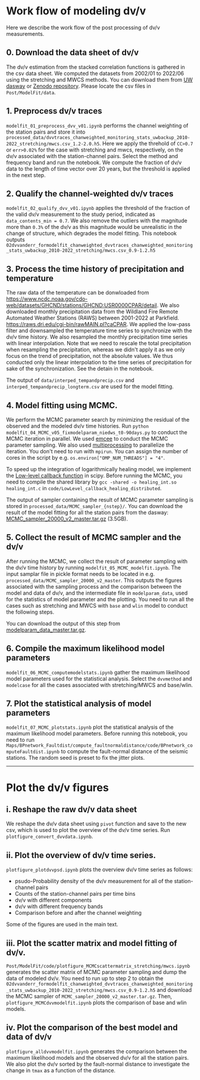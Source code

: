 # Work flow of modeling dv/v

Here we describe the work flow of the post processing of dv/v measurements.


## 0. Download the data sheet of dv/v
The dv/v estimation from the stacked correlation functions is gathered in the csv data sheet. We computed the datasets from 2002/01 to 2022/06 using the stretching and MWCS methods. You can download them from [UW dasway](https://dasway.ess.washington.edu/shared/kokubo/parkfield_data/monitoring_stats_uwbackup_2010-2022.tar.gz) or [Zenodo repository](). Please locate the csv files in `Post/ModelFit/data`.

## 1. Preprocess dv/v traces
`modelfit_01_preprocess_dvv_v01.ipynb` performs the channel weighting of the station pairs and store it into `processed_data/dvvtraces_chanweighted_monitoring_stats_uwbackup_2010-2022_stretching/mwcs.csv_1.2-2.0.h5`. Here we apply the threhold of `CC>0.7` or `err>0.02%` for the case with stretching and mwcs, respectively, on the dv/v associated with the station-channel pairs. Select the method and frequency band and run the notebook. We compute the fraction of dv/v data to the length of time vector over 20 years, but the threshold is applied in the next step.

## 2. Qualify the channel-weighted dv/v traces
`modelfit_02_qualify_dvv_v01.ipynb` applies the threshold of the fraction of the valid dv/v measurement to the study period, indicated as `data_contents_min = 0.7`.  We also remove the outliers with the magnitude more than `0.3%` of the dv/v as this magnitude would be unrealistic in the change of structure, which degrades the model fitting. This notebook outputs `02dvvanderr_formodelfit_chanweighted_dvvtraces_chanweighted_monitoring_stats_uwbackup_2010-2022_stretching/mwcs.csv_0.9-1.2.h5`

## 3.  Process the time history of precipitation and temperature
The raw data of the temperature can be donwloaded from https://www.ncdc.noaa.gov/cdo-web/datasets/GHCND/stations/GHCND:USR0000CPAR/detail. We also downloaded monthly precipitation data from the Wildland Fire Remote Automated Weather Stations (RAWS) between 2001-2022 at Parkfield. https://raws.dri.edu/cgi-bin/rawMAIN.pl?caCPAR. We applied the low-pass filter and downsampled the temperature time series to synchronize with the dv/v time history. We also resampled the monthly precipitation time series with linear interpolation. Note that we need to rescale the total precipitation when resampling the precipitation, whereas we didn't apply it as we only focus on the trend of precipitation, not the absolute values. We thus conducted only the linear interpolation to the time series of precipitation for sake of the synchronization. See the detain in the notebook.

The output of `data/interped_tempandprecip.csv` and `interped_tempandprecip_longterm.csv` are used for the model fitting.

## 4. Model fitting using MCMC.
We perform the MCMC parameter search by minimizing the residual of the observed and the modeled dv/v time histories. Run `python modelfit_04_MCMC_v05_fixmodelparam_niedws_t0-90days.py` to conduct the MCMC iteration in parallel. We used [emcee](https://emcee.readthedocs.io/en/stable/) to conduct the MCMC parameter sampling. We also used [multiprocessing](https://docs.python.org/3/library/multiprocessing.html) to parallelize the iteration. You don't need to run with `mpirun`. You can assign the number of cores in the script by e.g. `os.environ["OMP_NUM_THREADS"] = "4"`.

To speed up the integration of logarithmically healing model, we implement the [Low-level callback function](https://docs.scipy.org/doc/scipy/tutorial/integrate.html#faster-integration-using-low-level-callback-functions) in scipy. Before running the MCMC, you need to compile the shared library by `gcc -shared -o healing_int.so healing_int.c` in `code/LowLevel_callback_healing_distributed`.

The output of sampler containing the result of MCMC parameter sampling is stored in `processed_data/MCMC_sampler_{nstep}/`. You can download the result of the model fitting for all the station pairs from the dasway: [MCMC_sampler_20000_v2_master.tar.gz](https://dasway.ess.washington.edu/shared/kokubo/parkfield_data/MCMC_sampler_20000_v2_master.tar.gz) (3.5GB).

## 5. Collect the result of MCMC sampler and the dv/v
After running the MCMC, we collect the result of parameter sampling with the dv/v time history by running `modelfit_05_MCMC_modelfit.ipynb`. The input samplar file in pickle format needs to be located in e.g. `processed_data/MCMC_sampler_20000_v2_master`. This outputs the figures associated with the sampling process and the comparison between the model and data of dv/v, and the intermediate file in `modelparam_data`, used for the statistics of model parameter and the plotting. You need to run all the cases such as stretching and MWCS with `base` and `wlin` model to conduct the following steps.

You can download the output of this step from [modelparam_data_master.tar.gz](https://dasway.ess.washington.edu/shared/kokubo/parkfield_data/modelparam_data_master.tar.gz).


## 6. Compile the maximum likelihood model parameters
`modelfit_06_MCMC_computemodelstats.ipynb` gather the maximum likelihood model parameters used for the statistical analysis. Select the `dvvmethod` and `modelcase` for all the cases associated with stretching/MWCS and base/wlin.

## 7. Plot the statistical analysis of model parameters
`modelfit_07_MCMC_plotstats.ipynb` plot the statistical analysis of the maximum likelihood model parameters. Before running this notebook, you need to run `Maps/BPnetwork_Faultdist/compute_faultnormaldistance/code/BPnetwork_computeFaultdist.ipynb` to compute the fault-normal distance of the seismic stations. The random seed is preset to fix the jitter plots.


---
# Plot the dv/v figures
## i. Reshape the raw dv/v data sheet
We reshape the dv/v data sheet using `pivot` function and save to the new csv, which is used to plot the overview of the dv/v time series. Run `plotfigure_convert_dvvdata.ipynb`.

## ii. Plot the overview of dv/v time series.
`plotfigure_plotdvvpsd.ipynb` plots the overview dv/v time series as follows:

- psudo-Probability density of the dv/v measurement for all of the station-channel pairs
- Counts of the station-channel pairs per time bins
- dv/v with different components
- dv/v with different frequency bands
- Comparison before and after the channel weighting

Some of the figures are used in the main text.

## iii. Plot the scatter matrix and model fitting of dv/v.
`Post/ModelFit/code/plotfigure_MCMCscattermatrix_stretching/mwcs.ipynb` generates the scatter matrix of MCMC parameter sampling and dump the data of modeled dv/v. You need to run up to step 2 to obtain the `02dvvanderr_formodelfit_chanweighted_dvvtraces_chanweighted_monitoring_stats_uwbackup_2010-2022_stretching/mwcs.csv_0.9-1.2.h5` and download the MCMC sampler of `MCMC_sampler_20000_v2_master.tar.gz`. Then, `plotfigure_MCMCdvvmodelfit.ipynb` plots the comparison of base and wlin models.

## iv. Plot the comparison of the best model and data of dv/v
`plotfigure_alldvvmodelfit.ipynb` generates the comparison between the maximum likelihood models and the observed dv/v for all the station pairs. We also plot the dv/v sorted by the fault-normal distance to investigate the change in `tmax` as a function of the distance.
